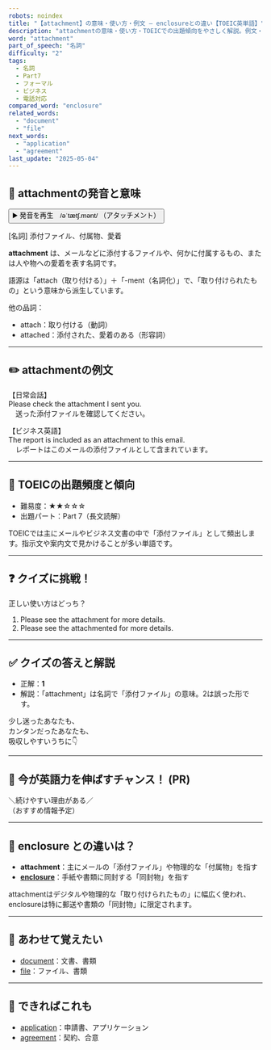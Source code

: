 ```yaml
---
robots: noindex
title: "【attachment】の意味・使い方・例文 ― enclosureとの違い【TOEIC英単語】"
description: "attachmentの意味・使い方・TOEICでの出題傾向をやさしく解説。例文・クイズ付きでenclosureとの違いもわかりやすく学べます。"
word: "attachment"
part_of_speech: "名詞"
difficulty: "2"
tags:
  - 名詞
  - Part7
  - フォーマル
  - ビジネス
  - 電話対応
compared_word: "enclosure"
related_words:
  - "document"
  - "file"
next_words:
  - "application"
  - "agreement"
last_update: "2025-05-04"
---
```


## 🔰 attachmentの発音と意味

<button class="play-audio" onclick="playTTS('attachment')">
  <span class="play-audio-main">
    ▶️ 発音を再生　/əˈtætʃ.mənt/
  </span>
  <span class="play-audio-sub">
    （アタッチメント）
  </span>
</button>

[名詞] 添付ファイル、付属物、愛着

**attachment** は、メールなどに添付するファイルや、何かに付属するもの、または人や物への愛着を表す名詞です。

語源は「attach（取り付ける）」＋「-ment（名詞化）」で、「取り付けられたもの」という意味から派生しています。

他の品詞：  
- attach：取り付ける（動詞）
- attached：添付された、愛着のある（形容詞）

---

## ✏️ attachmentの例文

【日常会話】  
Please check the attachment I sent you.  
　送った添付ファイルを確認してください。

【ビジネス英語】  
The report is included as an attachment to this email.  
　レポートはこのメールの添付ファイルとして含まれています。

---

## 🎯 TOEICの出題頻度と傾向

- 難易度：★★☆☆☆
- 出題パート：Part 7（長文読解）

TOEICでは主にメールやビジネス文書の中で「添付ファイル」として頻出します。指示文や案内文で見かけることが多い単語です。

---

## ❓ クイズに挑戦！

正しい使い方はどっち？

1. Please see the attachment for more details.  
2. Please see the attachmented for more details.

---

## ✅ クイズの答えと解説

- 正解：**1**
- 解説：「attachment」は名詞で「添付ファイル」の意味。2は誤った形です。

少し迷ったあなたも、  
カンタンだったあなたも、  
吸収しやすいうちに👇️

---

## 🚀 今が英語力を伸ばすチャンス！ (PR)

<div class="info-center">
＼続けやすい理由がある／<br>  
（おすすめ情報予定）
</div>

---

## 🤔  enclosure との違いは？

- **attachment**：主にメールの「添付ファイル」や物理的な「付属物」を指す
- **[enclosure](/enclosure)**：手紙や書類に同封する「同封物」を指す

attachmentはデジタルや物理的な「取り付けられたもの」に幅広く使われ、enclosureは特に郵送や書類の「同封物」に限定されます。

---

## 🧩 あわせて覚えたい

- [document](/document)：文書、書類
- [file](/file)：ファイル、書類

---

## 📖 できればこれも

- [application](/application)：申請書、アプリケーション
- [agreement](/agreement)：契約、合意

<!-- cvid: aid41_bid49 -->
